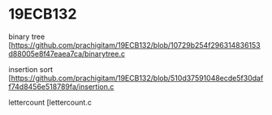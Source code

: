 # 19ECB132

binary tree [https://github.com/prachigitam/19ECB132/blob/10729b254f296314836153d88005e8f47eaea7ca/binarytree.c

insertion sort [https://github.com/prachigitam/19ECB132/blob/510d37591048ecde5f30daff74d8456e518789fa/insertion.c

lettercount [lettercount.c
